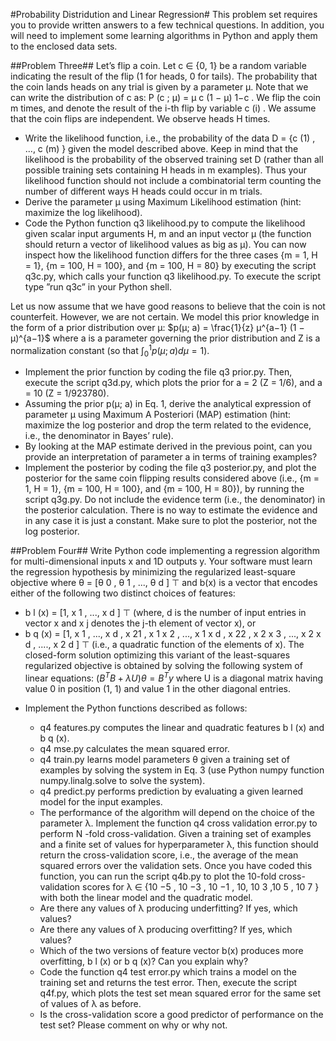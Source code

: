 #Probability Distridution and Linear Regression#
This problem set requires you to provide written answers to a few technical questions. In
addition, you will need to implement some learning algorithms in Python and apply them to the
enclosed data sets.

##Problem Three##
Let’s flip a coin. Let c ∈ {0, 1} be a random variable indicating the result of the
flip (1 for heads, 0 for tails). The probability that the coin lands heads on any trial is given
by a parameter μ. Note that we can write the distribution of c as: P (c ; μ) = μ c (1 − μ) 1−c .
We flip the coin m times, and denote the result of the i-th flip by variable c (i) . We assume
that the coin flips are independent. We observe heads H times.
* Write the likelihood function, i.e., the probability of the data D = {c (1) , ..., c (m) } given the model described above. Keep in mind that the likelihood is the probability of the observed training set D (rather than all possible training sets containing H heads in m examples). Thus your likelihood function should not include a combinatorial term counting the number of different ways H heads could occur in m trials.
* Derive the parameter μ using Maximum Likelihood estimation (hint: maximize the log likelihood).
* Code the Python function q3 likelihood.py to compute the likelihood given scalar input arguments H, m and an input vector μ (the function should return a vector of likelihood values as big as μ). You can now inspect how the likelihood function differs for the three cases {m = 1, H = 1}, {m = 100, H = 100}, and {m = 100, H = 80} by executing the script q3c.py, which calls your function q3 likelihood.py. To execute the script type ”run q3c” in your Python shell.

Let us now assume that we have good reasons to believe that the coin is not counterfeit. However, we are not certain. We model this prior knowledge in the form of a prior distribution over μ:
$p(μ; a) = \frac{1}{z} μ^{a−1} (1 − μ)^{a−1}$
where a is a parameter governing the prior distribution and Z is a normalization constant (so that $\int_{0}^{1} p(μ; a)dμ = 1$).
* Implement the prior function by coding the file q3 prior.py. Then, execute the script q3d.py, which plots the prior for a = 2 (Z = 1/6), and a = 10 (Z = 1/923780).
* Assuming the prior p(μ; a) in Eq. 1, derive the analytical expression of parameter μ using Maximum A Posteriori (MAP) estimation (hint: maximize the log posterior and drop the term related to the evidence, i.e., the denominator in Bayes’ rule).
* By looking at the MAP estimate derived in the previous point, can you provide an interpretation of parameter a in terms of training examples?
* Implement the posterior by coding the file q3 posterior.py, and plot the posterior for the same coin flipping results considered above (i.e., {m = 1, H = 1}, {m = 100, H = 100}, and {m = 100, H = 80}), by running the script q3g.py. Do not include the evidence term (i.e., the denominator) in the posterior calculation. There is no way to estimate the evidence and in any case it is just a constant. Make sure to plot the posterior, not the log posterior.

##Problem Four##
Write Python code implementing a regression algorithm for multi-dimensional inputs x and 1D outputs y. Your software must learn the regression hypothesis by minimizing the regularized least-square objective where θ = [θ 0 , θ 1 , ..., θ d ] ⊤ and b(x) is a vector that encodes either of the following two distinct choices of features:
- b l (x) = [1, x 1 , ..., x d ] ⊤ (where, d is the number of input entries in vector x and x j denotes the j-th element of vector x), or
- b q (x) = [1, x 1 , ..., x d , x 21 , x 1 x 2 , ..., x 1 x d , x 22 , x 2 x 3 , ..., x 2 x d , ...., x 2 d ] ⊤ (i.e., a quadratic function of the elements of x).
The closed-form solution optimizing this variant of the least-squares regularized objective is obtained by solving the following system of linear equations:
$(B^TB + λU)θ = B^Ty$
where U is a diagonal matrix having value 0 in position (1, 1) and value 1 in the other diagonal entries.

* Implement the Python functions described as follows:
  - q4 features.py computes the linear and quadratic features b l (x) and b q (x).
  - q4 mse.py calculates the mean squared error.
  - q4 train.py learns model parameters θ given a training set of examples by solving the system in Eq. 3 (use Python numpy function numpy.linalg.solve to solve the system).
  - q4 predict.py performs prediction by evaluating a given learned model for the input examples.

  * The performance of the algorithm will depend on the choice of the parameter λ. Implement the function q4 cross validation error.py to perform N -fold cross-validation. Given a training set of examples and a finite set of values for hyperparameter λ, this function should return the cross-validation score, i.e., the average of the mean squared errors over the validation sets. Once you have coded this function, you can run the script q4b.py to plot the 10-fold cross-validation scores for λ ∈ {10 −5 , 10 −3 , 10 −1 , 10, 10 3 ,10 5 , 10 7 } with both the linear model and the quadratic model.
  * Are there any values of λ producing underfitting? If yes, which values?
  * Are there any values of λ producing overfitting? If yes, which values?
  * Which of the two versions of feature vector b(x) produces more overfitting, b l (x) or b q (x)? Can you explain why?
  * Code the function q4 test error.py which trains a model on the training set and returns the test error. Then, execute the script q4f.py, which plots the test set mean squared error for the same set of values of λ as before.
  * Is the cross-validation score a good predictor of performance on the test set? Please comment on why or why not.
